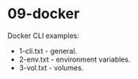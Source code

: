 # 09-docker

Docker CLI examples:

- 1-cli.txt - general.
- 2-env.txt - environment variables.
- 3-vol.txt - volumes.
